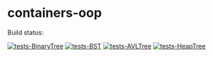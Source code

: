 # containers-oop

Build status:

[![tests-BinaryTree](https://github.com/Michaelhess17/containers-oop/actions/workflows/tests-binarytree.yml/badge.svg)](https://github.com/Michaelhess17/containers-oop/actions/workflows/tests-binarytree.yml)
[![tests-BST](https://github.com/Michaelhess17/containers-oop/actions/workflows/tests-BST.yml/badge.svg?branch=bst)](https://github.com/Michaelhess17/containers-oop/actions/workflows/tests-BST.yml)
[![tests-AVLTree](https://github.com/Michaelhess17/containers-oop/actions/workflows/tests-avltree.yml/badge.svg)](https://github.com/Michaelhess17/containers-oop/actions/workflows/tests-avltree.yml)
[![tests-HeapTree](https://github.com/Michaelhess17/containers-oop/actions/workflows/tests-heap.yml/badge.svg)](https://github.com/Michaelhess17/containers-oop/actions/workflows/tests-heap.yml)


